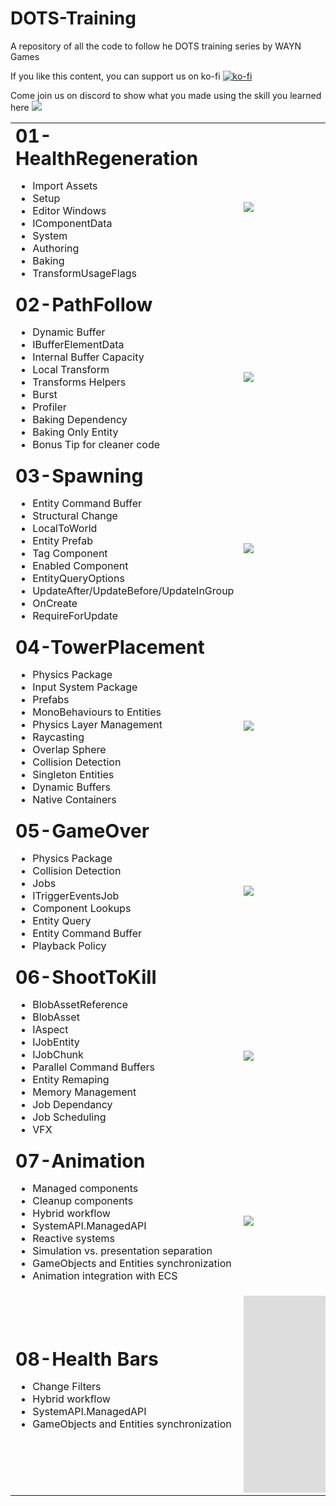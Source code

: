 # DOTS-Training
A repository of all the code to follow he DOTS training series by WAYN Games


If you like this content, you can support us on ko-fi [![ko-fi](https://ko-fi.com/img/githubbutton_sm.svg)](https://ko-fi.com/M4M8UEQP8)

Come join us on discord to show what you made using the skill you learned here [![](https://dcbadge.vercel.app/api/server/GhgM26xxPe?style=flat)](https://discord.gg/GhgM26xxPe)


<table border="0">
	<tr>
		<td>
			<b style="font-size:30px">01-HealthRegeneration</b>
			<ul>
				<li> Import Assets</li>
				<li> Setup</li>
				<li> Editor Windows</li>
				<li> IComponentData </li>
				<li> System </li>
				<li> Authoring</li>
				<li> Baking </li>
				<li> TransformUsageFlags </li>
			</ul>
		</td>
		<td>
			<a href="https://www.youtube.com/watch?v=Z5CMGm6lmDQ">
				<img src="https://img.youtube.com/vi/Z5CMGm6lmDQ/0.jpg"/>
			</a>
		</td>
	</tr>
	<tr>
		<td>
			<b style="font-size:30px">02-PathFollow</b>
			<ul>
				<li> Dynamic Buffer</li>
				<li> IBufferElementData</li>
				<li> Internal Buffer Capacity</li>
				<li> Local Transform</li>
				<li> Transforms Helpers</li>
				<li> Burst </li>
				<li> Profiler</li>
				<li> Baking Dependency</li>
				<li> Baking Only Entity</li>
				<li> Bonus Tip for cleaner code</li>
			</ul>
		</td>
		<td>
			<a href="https://www.youtube.com/watch?v=gODYxTgk-TI">
				<img src="https://img.youtube.com/vi/gODYxTgk-TI/0.jpg"/>
			</a>
		</td>
	</tr>
</tr>
<tr>
	<td>
		<b style="font-size:30px">03-Spawning</b>
		<ul>
			<li>Entity Command Buffer</li>
			<li>Structural Change</li>
			<li>LocalToWorld</li>
			<li>Entity Prefab</li>
			<li>Tag Component </li>
			<li>Enabled Component</li>
			<li>EntityQueryOptions</li>
			<li>UpdateAfter/UpdateBefore/UpdateInGroup</li>
			<li>OnCreate</li>
			<li>RequireForUpdate</li>
		</ul>
	</td>
	<td>
		<a href="https://www.youtube.com/watch?v=wpuBGPqa4z8">
			<img src="https://img.youtube.com/vi/wpuBGPqa4z8/0.jpg"/>
		</a>
	</td>
</tr>
<tr>
	<td>
		<b style="font-size:30px">04-TowerPlacement</b>
		<ul>
			<li>Physics Package                      </li>
			<li>Input System Package                 </li>
			<li>Prefabs                              </li>
			<li>MonoBehaviours to Entities           </li>
			<li>Physics Layer Management             </li>
			<li>Raycasting                           </li>
			<li>Overlap Sphere                       </li>
			<li>Collision Detection                  </li>
			<li>Singleton Entities                   </li>
			<li>Dynamic Buffers                      </li>
			<li>Native Containers                    </li>
		</ul>
	</td>
	<td>
		<a href="https://www.youtube.com/watch?v=sgWyFaSMC3c">
			<img src="https://img.youtube.com/vi/sgWyFaSMC3c/0.jpg"/>
		</a>
	</td>
</tr>
<tr>
	<td>
		<b style="font-size:30px">05-GameOver</b>
		<ul>
			<li>Physics Package			 </li>
			<li>Collision Detection      </li>
			<li>Jobs                     </li>
			<li>ITriggerEventsJob        </li>
			<li>Component Lookups        </li>
			<li>Entity Query             </li>
			<li>Entity Command Buffer    </li>
			<li>Playback Policy          </li>
		</ul>
	</td>
	<td>
		<a href="https://www.youtube.com/watch?v=Kv3CA8NUukM">
			<img src="https://img.youtube.com/vi/Kv3CA8NUukM/0.jpg"/>
		</a>
	</td>
</tr>
<tr>
	<td>
		<b style="font-size:30px">06-ShootToKill</b>
		<ul>
			<li>BlobAssetReference                   </li>
			<li>BlobAsset                            </li>
			<li>IAspect                              </li>
			<li>IJobEntity                           </li>
			<li>IJobChunk                            </li>
			<li>Parallel Command Buffers             </li>
			<li>Entity Remaping                      </li>
			<li>Memory Management                    </li>
			<li>Job Dependancy                       </li>
			<li>Job Scheduling                       </li>
			<li>VFX                                  </li>
		</ul>
	</td>
	<td>
		<a href="https://www.youtube.com/watch?v=FJdthVNK5dA">
			<img src="https://img.youtube.com/vi/FJdthVNK5dA/0.jpg"/>
		</a>
	</td>
</tr>
<tr>
	<td>
		<b style="font-size:30px">07-Animation</b>
		<ul>
			<li>Managed components                                  </li>
			<li>Cleanup components                                  </li>
			<li>Hybrid workflow                                     </li>
			<li>SystemAPI.ManagedAPI                                </li>
			<li>Reactive systems                                    </li>
			<li>Simulation vs. presentation separation              </li>
			<li>GameObjects and Entities synchronization            </li>
			<li>Animation integration with ECS                      </li>
		</ul>
	</td>
	<td>
		<a href="https://www.youtube.com/watch?v=va6xGjKBxbU">
			<img src="https://img.youtube.com/vi/va6xGjKBxbU/0.jpg"/>
		</a>
	</td>
</tr>
<tr>
	<td>
		<b style="font-size:30px">08-Health Bars</b>
		<ul>
			<li>Change Filters                            	      </li>
			<li>Hybrid workflow                                   </li>
			<li>SystemAPI.ManagedAPI                              </li>
			<li>GameObjects and Entities synchronization          </li>
		</ul>
	</td>
	<td>
		<iframe width="560" height="315" src="https://www.youtube.com/embed/UpeokYXpuqE?si=AeVaBE6emrYZbIJ7" title="YouTube video player" frameborder="0" allow="accelerometer; autoplay; clipboard-write; encrypted-media; gyroscope; picture-in-picture; web-share" referrerpolicy="strict-origin-when-cross-origin" allowfullscreen>< iframe>
	</td>
</tr>
</table>


